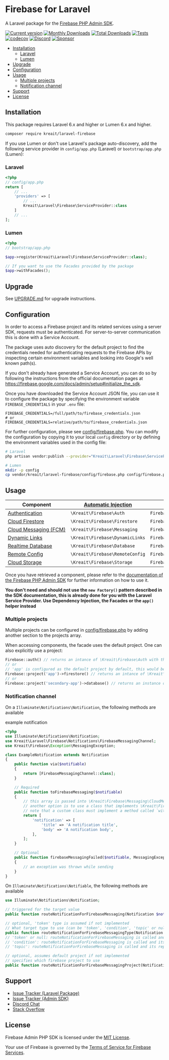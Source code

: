 # Firebase for Laravel

A Laravel package for the [Firebase PHP Admin SDK](https://github.com/kreait/firebase-php).

[![Current version](https://img.shields.io/packagist/v/kreait/laravel-firebase.svg?logo=composer)](https://packagist.org/packages/kreait/laravel-firebase)
[![Monthly Downloads](https://img.shields.io/packagist/dm/kreait/laravel-firebase.svg)](https://packagist.org/packages/kreait/laravel-firebase/stats)
[![Total Downloads](https://img.shields.io/packagist/dt/kreait/laravel-firebase.svg)](https://packagist.org/packages/kreait/laravel-firebase/stats)
[![Tests](https://github.com/kreait/laravel-firebase/workflows/Tests/badge.svg?branch=main)](https://github.com/kreait/laravel-firebase/actions)
[![codecov](https://codecov.io/gh/kreait/laravel-firebase/branch/main/graph/badge.svg)](https://codecov.io/gh/kreait/laravel-firebase)
[![Discord](https://img.shields.io/discord/523866370778333184.svg?color=7289da&logo=discord)](https://discord.gg/nbgVfty)
[![Sponsor](https://img.shields.io/static/v1?logo=GitHub&label=Sponsor&message=%E2%9D%A4&color=ff69b4)](https://github.com/sponsors/jeromegamez)

- [Installation](#installation)
  - [Laravel](#laravel)
  - [Lumen](#lumen)
- [Upgrade](#upgrade)
- [Configuration](#configuration)
- [Usage](#usage)
  - [Multiple projects](#multiple-projects)
  - [Notification channel](#notification-channel)
- [Support](#support)
- [License](#license)

## Installation

This package requires Laravel 6.x and higher or Lumen 6.x and higher.

```bash
composer require kreait/laravel-firebase
```

If you use Lumen or don't use Laravel's package auto-discovery, add the following service provider in
`config/app.php` (Laravel) or `bootstrap/app.php` (Lumen):

### Laravel

```php
<?php
// config/app.php
return [
    // ...
    'providers' => [
        // ...
        Kreait\Laravel\Firebase\ServiceProvider::class
    ]
    // ...
];
```

### Lumen

```php
<?php
// bootstrap/app.php

$app->register(Kreait\Laravel\Firebase\ServiceProvider::class);

// If you want to use the Facades provided by the package
$app->withFacades();
```

## Upgrade
See [UPGRADE.md](UPGRADE.md) for upgrade instructions.

## Configuration

In order to access a Firebase project and its related services using a server SDK, requests must be authenticated.
For server-to-server communication this is done with a Service Account.

The package uses auto discovery for the default project to find the credentials needed for authenticating requests to
the Firebase APIs by inspecting certain environment variables and looking into Google's well known path(s).

If you don't already have generated a Service Account, you can do so by following the instructions from the
official documentation pages at https://firebase.google.com/docs/admin/setup#initialize_the_sdk.

Once you have downloaded the Service Account JSON file, you can use it to configure the package by specifying
the environment variable `FIREBASE_CREDENTIALS` in your `.env` file:

```
FIREBASE_CREDENTIALS=/full/path/to/firebase_credentials.json
# or
FIREBASE_CREDENTIALS=relative/path/to/firebase_credentials.json
```

For further configuration, please see [config/firebase.php](config/firebase.php). You can modify the configuration
by copying it to your local `config` directory or by defining the environment variables used in the config file:

```bash
# Laravel
php artisan vendor:publish --provider="Kreait\Laravel\Firebase\ServiceProvider" --tag=config

# Lumen
mkdir -p config
cp vendor/kreait/laravel-firebase/config/firebase.php config/firebase.php
```

## Usage

| Component | [Automatic Injection](https://laravel.com/docs/5.8/container#automatic-injection) | [Facades](https://laravel.com/docs/facades) | [`app()`](https://laravel.com/docs/helpers#method-app) |
| --- | --- | --- | --- |
| [Authentication](https://firebase-php.readthedocs.io/en/stable/authentication.html) | `\Kreait\Firebase\Auth` | `Firebase::auth()` | `app('firebase.auth')` |
| [Cloud Firestore](https://firebase-php.readthedocs.io/en/stable/cloud-firestore.html) | `\Kreait\Firebase\Firestore` | `Firebase::firestore()` | `app('firebase.firestore')` |
| [Cloud&nbsp;Messaging&nbsp;(FCM)](https://firebase-php.readthedocs.io/en/stable/cloud-messaging.html) | `\Kreait\Firebase\Messaging` | `Firebase::messaging()` | `app('firebase.messaging')` |
| [Dynamic&nbsp;Links](https://firebase-php.readthedocs.io/en/stable/dynamic-links.html) | `\Kreait\Firebase\DynamicLinks` | `Firebase::dynamicLinks()` | `app('firebase.dynamic_links')` |
| [Realtime Database](https://firebase-php.readthedocs.io/en/stable/realtime-database.html) | `\Kreait\Firebase\Database` | `Firebase::database()` | `app('firebase.database')` |
| [Remote Config](https://firebase-php.readthedocs.io/en/stable/remote-config.html) | `\Kreait\Firebase\RemoteConfig` | `Firebase::remoteConfig()` | `app('firebase.remote_config')` |
| [Cloud Storage](https://firebase-php.readthedocs.io/en/stable/cloud-storage.html) | `\Kreait\Firebase\Storage` | `Firebase::storage()` | `app('firebase.storage')` |

Once you have retrieved a component, please refer to the [documentation of the Firebase PHP Admin SDK](https://firebase-php.readthedocs.io)
for further information on how to use it.

**You don't need and should not use the `new Factory()` pattern described in the SDK documentation, this is already
done for you with the Laravel Service Provider. Use Dependency Injection, the Facades or the `app()` helper instead**

### Multiple projects

Multiple projects can be configured in [config/firebase.php](config/firebase.php) by adding another section to the projects array.

When accessing components, the facade uses the default project. One can also explicitly use a project:

```php
Firebase::auth() // returns an intance of \Kreait\Firebase\Auth with the configuration found for the default project
// or
// 'app' is configured as the default project by default, this would be equivalent to Firebase::firestore() when that is the case
Firebase::project('app')->firestore() // returns an intance of \Kreait\Firebase\Firestore with the configuration found for the 'app' project
// or
Firebase::project('secondary-app')->database() // returns an instance of \Kreait\Firebase\Database with the configuration found for the 'secondary-app' project
```

### Notification channel

On a `Illuminate\Notifications\Notification`, the following methods are available

example notification
```php
<?php
use Illuminate\Notifications\Notification;
use Kreait\Laravel\Firebase\Notifications\FirebaseMessagingChannel;
use Kreait\Firebase\Exception\MessagingException;

class ExampleNotification extends Notification
{
    public function via($notifiable)
    {
        return [FirebaseMessagingChannel::class];
    }

    // Required
    public function toFirebaseMessaging($notifiable)
    {
        // this array is passed into \Kreait\Firebase\Messaging\CloudMessage::fromArray()
        // another option is to use a class that implements \Kreait\Firebase\Messaging\Message
        // note that a custom class must implement a method called `withChangedTarget` in order to send some (/most) notifications
        return [
            'notification' => [
                'title' => 'A notification title',
                'body' => 'A notification body',
            ],
        ];
    }

    // Optional
    public function firebaseMessagingFailed($notifiable, MessagingException $exception): void
    {
        // an exception was thrown while sending
    }
}
```

On `Illuminate\Notifications\Notifiable`, the following methods are available
```php
use Illuminate\Notifications\Notification;

// triggered for the target value
public function routeNotificationForFirebaseMessaging(Notification $notification): string|array|null;

// optional, 'token' type is assumed if not implemented
// What target type to use (can be 'token', 'condition', 'topic' or null)
public function routeNotificationForFirebaseMessagingType(Notification $notification): ?string;
// 'token' or null: routeNotificationForFirebaseMessaging is called and its repsonse is assumed as a token
// 'condition': routeNotificationForFirebaseMessaging is called and its repsonse is assumed as a condition
// 'topic': routeNotificationForFirebaseMessaging is called and its repsonse is assumed as a topic

// optional, assumes default project if not implemented
// specifies which firebase project to use
public function routeNotificationForFirebaseMessagingProject(Notification $notification): ?string;
```



## Support

- [Issue Tracker (Laravel Package)](https://github.com/kreait/laravel-firebase/issues/)
- [Issue Tracker (Admin SDK)](https://github.com/kreait/firebase-php/issues/)
- [Discord Chat](https://discord.gg/nbgVfty)
- [Stack Overflow](https://stackoverflow.com/questions/tagged/firebase+php)

## License

Firebase Admin PHP SDK is licensed under the [MIT License](LICENSE).

Your use of Firebase is governed by the [Terms of Service for Firebase Services](https://firebase.google.com/terms/).
